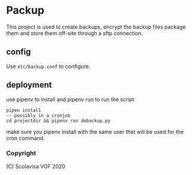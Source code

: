 # Packup
This project is used to create backups, encrypt the backup files package them and store them off-site through a sftp connection. 

## config
Use `etc/backup.conf` to configure. 

## deployment
use pipenv to install and pipenv run to run the script
```
pipen install
-- possibly in a cronjob
cd projectdir && pipenv run dobackup.py
```
make sure you pipenv install with the same user that will be used for the cron command.

### Copyright
(C) Scolavisa VOF 2020